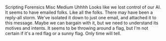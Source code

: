 Scripting Forensics Misc Medium
Uhhhh
Looks like we lost control of our AI. It seems to have emailed folks.
Like all the folks. There may have been a reply-all storm. We've isolated it down to just one email, and attached it to this message. Maybe we can bargain with it, but we need to understand its motives and intents. It seems to be throwing around a flag, but I'm not certain if it's a red flag or a sunny flag. Only time will tell.
